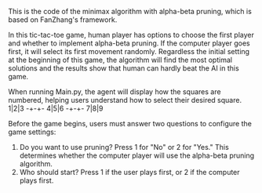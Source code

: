 This is the code of the minimax algorithm with alpha-beta pruning, which is based on FanZhang's framework. 

In this tic-tac-toe game, human player has options to choose the first player and whether to implement alpha-beta pruning. If the computer player goes first, it will select its first movement randomly. Regardless the initial setting at the beginning of this game, the algorithm will find the most optimal solutions and the results show that human can hardly beat the AI in this game. 

When running Main.py, the agent will display how the squares are numbered, helping users understand how to select their desired square.
1|2|3
-+-+-
4|5|6
-+-+-
7|8|9

Before the game begins, users must answer two questions to configure the game settings:

1. Do you want to use pruning?
Press 1 for "No" or 2 for "Yes." This determines whether the computer player will use the alpha-beta pruning algorithm.
2. Who should start?
Press 1 if the user plays first, or 2 if the computer plays first.
